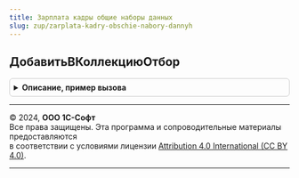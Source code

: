 ```yaml
---
title: Зарплата кадры общие наборы данных
slug: zup/zarplata-kadry-obschie-nabory-dannyh
---
```



## ДобавитьВКоллекциюОтбор
<details style="margin: 1em 0; padding: 0.5em; border: 1px solid #ccc; border-radius: 6px;">

<summary style="font-weight: bold; cursor: pointer;">Описание, пример вызова</summary>

```bsl

// Добавляет в коллекцию описание отбора.
//
// Параметры:
//		КоллекцияОтборов 	- Массив
//		ЛевоеЗначение		- Строка
//		ВидСравнения		- Строка, допустимы условия, применяемые в текстах запросов.
//		ПравоеЗначение		- Любое значение, допустимое в условиях текстов запросов.
//		ОтносительныйПуть	- Булево, если истина, то в параметре ЛевоеЗначение должно содержаться
//								имя измерения, ресурса, реквизита регистра и перед именем через точку будет
//								подставляться имя таблицы из которой осуществляется выборка.
//
Процедура ДобавитьВКоллекциюОтбор(КоллекцияОтборов, ЛевоеЗначение, ВидСравнения, ПравоеЗначение, ОтносительныйПуть = Истина) Экспорт
```

Пример вызова
```bsl
ЗарплатаКадрыОбщиеНаборыДанных.ДобавитьВКоллекциюОтбор(КоллекцияОтборов, ЛевоеЗначение, ВидСравнения, ПравоеЗначение, ОтносительныйПуть);
```
</details>

---

© 2024, **ООО 1С-Софт**  
Все права защищены. Эта программа и сопроводительные материалы предоставляются  
в соответствии с условиями лицензии [Attribution 4.0 International (CC BY 4.0)](https://creativecommons.org/licenses/by/4.0/legalcode).

---
